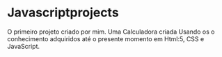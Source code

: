 # Javascriptprojects
   O primeiro projeto criado por mim. Uma Calculadora criada Usando os o conhecimento adquiridos até o presente momento em  Html:5, CSS e JavaScript.  
